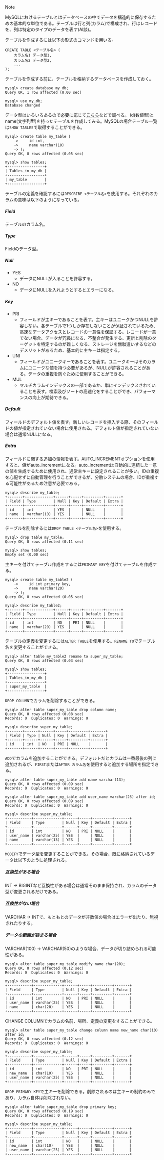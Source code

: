> [!NOTE]
> MySQLにおけるテーブルとはデータベースの中でデータを構造的に保存するための基本的な単位である。テーブルは行と列(カラム)で構成され、行はレコードを、列は特定のタイプのデータを表す(AI談)。

テーブルを作成するには以下の形式のコマンドを用いる。
```
CREATE TABLE <テーブル名> (
    カラム名1 データ型1,
    カラム名2 データ型2,
    ...
);
```
テーブルを作成する前に、テーブルを格納するデータベースを作成しておく。
```
mysql> create database my_db;
Query OK, 1 row affected (0.00 sec)

mysql> use my_db;
Database changed
```
データ型はいろいろあるので必要に応じて[こちら](https://dev.mysql.com/doc/refman/8.0/ja/data-types.html)などで調べる。
id(数値型)とname(文字列型)を持ったテーブルを作成してみる。MySQLの場合テーブル一覧は`SHOW TABLES`で取得することができる。
```
mysql> create table my_table (
    ->     id int,
    ->     name varchar(10)
    -> );
Query OK, 0 rows affected (0.05 sec)

mysql> show tables;
+-----------------+
| Tables_in_my_db |
+-----------------+
| my_table        |
+-----------------+
```
テーブルの定義を確認するには`DESCRIBE <テーブル名>`を使用する。それぞれのカラムの意味は以下のようになっている。
##### Field
テーブルのカラム名。
##### Type
Fieldのデータ型。
##### Null
- YES
  - データにNULLが入ることを許容する。
- NO
  - データにNULLを入れようとするとエラーになる。
##### Key
- PRI
  - フィールドが主キーであることを表す。主キーはユニークかつNULLを許容しない。各テーブルで1つしか存在しないことが保証されているため、高速なデータアクセスとレコードの一意性を保証する。レコードが一意でない場合、データが冗長になる、不整合が発生する、更新と削除のターゲットを特定するのが難しくなる、ストレージを無駄遣いするなどのデメリットがあるため、基本的に主キーは指定する。
- UNI
  - フィールドがユニークキーであることを表す。ユニークキーはそのカラムにユニークな値を持つ必要があるが、NULLが許容されることがある。データの重複を防ぐために使用することができる。
- MUL
  - マルチカラムインデックスの一部であるか、単にインデックスされていることを表す。検索及びソートの高速化をすることができ、パフォーマンスの向上が期待できる。
##### Default
フィールドのデフォルト値を表す。新しいレコードを挿入する際、そのフィールドの値が指定されていない場合に使用される。デフォルト値が指定されていない場合は通常NULLになる。
##### Extra
フィールドに関する追加の情報を表す。AUTO_INCREMENTオプションを使用すると、値がauto_incrementになる。auto_incrementは自動的に連続した一意の値を生成するために使用され、通常主キーに設定されることが多い。IDの重複を心配せずに自動管理を行うことができるが、分散システムの場合、IDが重複する可能性があるため注意が必要である。
```
mysql> describe my_table;
+-------+-------------+------+-----+---------+-------+
| Field | Type        | Null | Key | Default | Extra |
+-------+-------------+------+-----+---------+-------+
| id    | int         | YES  |     | NULL    |       |
| name  | varchar(10) | YES  |     | NULL    |       |
+-------+-------------+------+-----+---------+-------+
```
テーブルを削除するには`DROP TABLE <テーブル名>`を使用する。
```
mysql> drop table my_table;
Query OK, 0 rows affected (0.11 sec)

mysql> show tables;
Empty set (0.00 sec)
```
主キーを付けてテーブル作成をするには`PRIMARY KEY`を付けてテーブルを作成する。
```
mysql> create table my_table2 (
    ->     id int primary key,
    ->     name varchar(20)
    -> );
Query OK, 0 rows affected (0.05 sec)

mysql> describe my_table2;
+-------+-------------+------+-----+---------+-------+
| Field | Type        | Null | Key | Default | Extra |
+-------+-------------+------+-----+---------+-------+
| id    | int         | NO   | PRI | NULL    |       |
| name  | varchar(20) | YES  |     | NULL    |       |
+-------+-------------+------+-----+---------+-------+
```

テーブルの定義を変更するには`ALTER TABLE`を使用する。`RENAME TO`でテーブル名を変更することができる。
```
mysql> alter table my_table2 rename to super_my_table;
Query OK, 0 rows affected (0.03 sec)

mysql> show tables;
+-----------------+
| Tables_in_my_db |
+-----------------+
| super_my_table  |
+-----------------+
```
`DROP COLUMN`でカラムを削除することができる。
```
mysql> alter table super_my_table drop column name;
Query OK, 0 rows affected (0.08 sec)
Records: 0  Duplicates: 0  Warnings: 0

mysql> describe super_my_table;
+-------+------+------+-----+---------+-------+
| Field | Type | Null | Key | Default | Extra |
+-------+------+------+-----+---------+-------+
| id    | int  | NO   | PRI | NULL    |       |
+-------+------+------+-----+---------+-------+
```
`ADD`でカラムを追加することができる。デフォルトだとカラムは一番最後の列に追加されるが、`FIRST`または`AFTER カラム名`を使用すると追加する場所を指定できる。
```
mysql> alter table super_my_table add name varchar(13);
Query OK, 0 rows affected (0.09 sec)
Records: 0  Duplicates: 0  Warnings: 0

mysql> alter table super_my_table add user_name varchar(25) after id;
Query OK, 0 rows affected (0.09 sec)
Records: 0  Duplicates: 0  Warnings: 0

mysql> describe super_my_table;
+-----------+-------------+------+-----+---------+-------+
| Field     | Type        | Null | Key | Default | Extra |
+-----------+-------------+------+-----+---------+-------+
| id        | int         | NO   | PRI | NULL    |       |
| user_name | varchar(25) | YES  |     | NULL    |       |
| name      | varchar(13) | YES  |     | NULL    |       |
+-----------+-------------+------+-----+---------+-------+
```
`MODIFY`でデータ型を変更することができる。その場合、既に格納されているデータは以下のように処理される。
##### 互換性がある場合
INT -> BIGINTなど互換性がある場合は通常そのまま保持され、カラムのデータ型が変更されるだけである。
##### 互換性がない場合
VARCHAR -> INTで、もともとのデータが非数値の場合はエラーが出たり、無視されたりする。
##### データの範囲が狭まる場合
VARCHAR(100) -> VARCHAR(50)のような場合、データが切り詰められる可能性がある。
```
mysql> alter table super_my_table modify name char(20);
Query OK, 0 rows affected (0.12 sec)
Records: 0  Duplicates: 0  Warnings: 0

mysql> describe super_my_table;
+-----------+-------------+------+-----+---------+-------+
| Field     | Type        | Null | Key | Default | Extra |
+-----------+-------------+------+-----+---------+-------+
| id        | int         | NO   | PRI | NULL    |       |
| user_name | varchar(25) | YES  |     | NULL    |       |
| name      | char(20)    | YES  |     | NULL    |       |
+-----------+-------------+------+-----+---------+-------+
```
CHANGE COLUMNでカラムの名前、場所、定義の変更をすることができる。
```
mysql> alter table super_my_table change column name new_name char(10) after id;
Query OK, 0 rows affected (0.12 sec)
Records: 0  Duplicates: 0  Warnings: 0

mysql> describe super_my_table;
+-----------+-------------+------+-----+---------+-------+
| Field     | Type        | Null | Key | Default | Extra |
+-----------+-------------+------+-----+---------+-------+
| id        | int         | NO   | PRI | NULL    |       |
| new_name  | char(10)    | YES  |     | NULL    |       |
| user_name | varchar(25) | YES  |     | NULL    |       |
+-----------+-------------+------+-----+---------+-------+
```
`DROP PRIMARY KEY`で主キーを削除できる。削除されるのは主キーの制約のみであり、カラム自体は削除されない。
```
mysql> alter table super_my_table drop primary key;
Query OK, 0 rows affected (0.19 sec)
Records: 0  Duplicates: 0  Warnings: 0

mysql> describe super_my_table;
+-----------+-------------+------+-----+---------+-------+
| Field     | Type        | Null | Key | Default | Extra |
+-----------+-------------+------+-----+---------+-------+
| id        | int         | NO   |     | NULL    |       |
| new_name  | char(10)    | YES  |     | NULL    |       |
| user_name | varchar(25) | YES  |     | NULL    |       |
+-----------+-------------+------+-----+---------+-------+

```